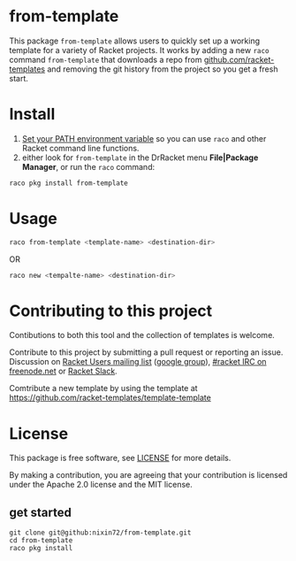 # from-template 

This package `from-template` allows users to quickly set up a working template for a variety of Racket projects.
It works by adding a new `raco` command `from-template` that downloads a repo from 
[github.com/racket-templates](https://github.com/racket-templates) and removing the git history 
from the project so you get a fresh start.

# Install

1. [Set your PATH environment variable](https://github.com/racket/racket/wiki/Set-your-PATH-environment-variable) 
so you can use `raco` and other Racket command line functions.
2. either look for `from-template` in the DrRacket menu **File|Package Manager**, or run the `raco` command:
```bash
raco pkg install from-template
```

# Usage 
```bash
raco from-template <template-name> <destination-dir>
```
OR 
```bash
raco new <tempalte-name> <destination-dir>
```

# Contributing to this project

Contibutions to both this tool and the collection of templates is welcome.

Contribute to this project by submitting a pull request or reporting an issue. Discussion on [Racket Users mailing list](https://groups.google.com/forum/#!forum/racket-users/join) ([google group](https://groups.google.com/forum/#!forum/racket-users)),
[#racket IRC on freenode.net](https://botbot.me/freenode/racket/) or [Racket Slack](https://racket-slack.herokuapp.com/).

Comtribute a new template by using the template at https://github.com/racket-templates/template-template 

# License

This package is free software, see [LICENSE](https://github.com/nixin72/from-template/blob/master/LICENSE) for more details.

By making a contribution, you are agreeing that your contribution is licensed under the Apache 2.0 license and the MIT license.

## get started

```
git clone git@github:nixin72/from-template.git
cd from-template 
raco pkg install 
```
